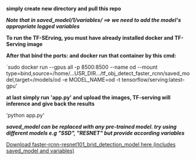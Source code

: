 

**simply create new directory and pull this repo**

**_Note that in saved_model/1/variables/ ==> we need to add the model's appropriate logged variables_**

**To run the TF-SErving, you must have already installed docker and TF-Serving image**

**After that bind the ports: and docker run that container by this cmd:**

`sudo docker run --gpus all -p 8500:8500 --name od --mount type=bind,source=/home/...USR_DIR.../tf_obj_detect_faster_rcnn/saved_model,target=/models/od -e MODEL_NAME=od -t tensorflow/serving:latest-gpu'

**at last simply run 'app.py' and upload the images, TF-serving will inference and give back the results**

'python app.py'

**_saved_model can be replaced with any pre-trained model. try using different models e.g "SSD", "RESNET" but provide according variables_**

[Download faster-rcnn-resnet101_brid_detection_model here (includes saved_model and variables)](https://drive.google.com/drive/folders/1vUvF9jUEtDo8usxaifAxthUMp1mSxLmT?usp=share_link)
